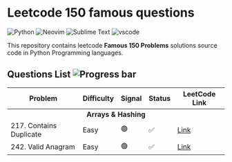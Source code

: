 <h1>Leetcode 150 famous questions </h1>
<p>
 
  <img
    src="https://img.shields.io/badge/Python-0078D7.svg?logo=python&amp;logoColor=white"
    alt="Python"
  />
  <img
    src="https://img.shields.io/badge/Neovim-57A143.svg?logo=Neovim&amp;logoColor=white"
    alt="Neovim"
  />
  <img
    src="https://img.shields.io/badge/Sublime_Text-%23575757.svg?logo=sublime-text&amp;logoColor=important"
    alt="Sublime Text"
  />
  <img
    src="https://img.shields.io/badge/Visual_Studio_Code-0078D4?logo=visual%20studio%20code&amp;logoColor=white"
    alt="vscode"
  />
</p>
<p>
  This repository contains leetcode <b>Famous 150  Problems</b> solutions source code in Python Programming languages.
</p>
<h2>Questions List <img 
    src="https://img.shields.io/badge/Progress-41%2F150-0078D4" 
    alt="Progress bar"
  /></h2>
<table>
  <thead>
    <tr>
      <th>Problem</th>
      <th>Difficulty</th>
      <th>Signal</th>
      <th>Status</th>
      <th>LeetCode Link</th>
    </tr>
  </thead>
  <tbody>
    <tr>
      <td colspan="5" align="center">
        <strong>Arrays & Hashing</strong>
      </td>
    </tr>
    <tr>
      <td>217. Contains Duplicate</td>
      <td>Easy</td>
      <td>🟢</td>
      <td>✅</td>
      <td><a href="https://leetcode.com/problems/contains-duplicate/description/" target="_blank">Link</a></td>
    </tr>
    <tr>
      <td>242. Valid Anagram</td>
      <td>Easy</td>
      <td>🟢</td>
      <td>✅</td>
      <td><a href="https://leetcode.com/problems/valid-anagram/description/" target="_blank">Link</a></td>
    </tr>
    <!-- <tr>
      <td>Candy</td>
      <td>Hard</td>
      <td>🔴</td>
      <td></td>
    </tr>
    <tr>
      <td>Jump Game</td>
      <td>Medium</td>
      <td>🟡</td>
      <td></td>
    </tr> -->
    
   
  </tbody>
</table>